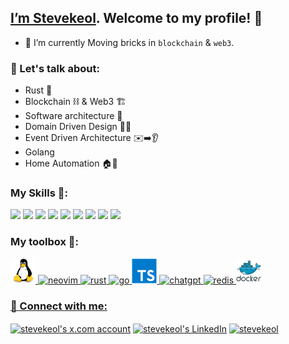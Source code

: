<!-- - ⛓️ Wechat: `stevekeol`
- 🛖 X: `stevekeol`
- 🪐 How to reach me: [Email](stevekeol.x@gmail.com) 
-->


<!--
### Skills 🌱
<p>  
  <img src="https://img.shields.io/badge/-Rust-3ea546?style=flat-square&logo=Rust&logoColor=white"/>
  <img src="https://img.shields.io/badge/-Go-3ea546?style=flat-square&logo=Go&logoColor=white"/>
  <img src="https://img.shields.io/badge/-TypeScript-3178c6?style=flat-square&logo=typescript&logoColor=white"/>
  <img src="https://img.shields.io/badge/-React-blue?style=flat-square&logo=react&logoColor=white"/>
  <img src="https://img.shields.io/badge/-Nodejs-74ad63?style=flat-square&logo=Node.js&logoColor=white"/>
  <img src="https://img.shields.io/badge/-Docker-blue?style=flat-square&logo=docker&logoColor=white"/>  
  <img src="https://img.shields.io/badge/-ReactNative-blue?style=flat-square&logo=React&logoColor=white"/>
  <img src="https://img.shields.io/badge/-MongoDB-3ea546?style=flat-square&logo=mongodb&logoColor=white"/>
  <img src="https://img.shields.io/badge/-Tauri-3ea546?style=flat-square&logo=tauri"/>
</p>
-->
<!--
**stevekeol/stevekeol** is a ✨ _special_ ✨ repository because its `README.md` (this file) appears on your GitHub profile.

Here are some ideas to get you started:

- 🔭 I’m currently working on Instinct Blockchain
- 🌱 I’m currently learning typescript & Nest.js
- 👯 I’m looking to collaborate on ...
- 🤔 I’m looking for help with ...
- 💬 Wechat: stevekeol
- 📫 How to reach me: [Email](stevekeol.x@gmail.com) 
- 😄 Pronouns: ...
- ⚡ Fun fact: ...
-->

<!--
[![stevekeol's github stats](https://github-readme-stats.vercel.app/api?username=stevekeol&count_private=true&show_icons=true)](https://github.com/stevekeol)
<br>
- WebAssembly (WASM), WebAssembly System Interface (WASI) and wasmCloud 🖥️
[![Top Langs](https://github-readme-stats.vercel.app/api/top-langs/?username=stevekeol&layout=compact)](https://github.com/stevekeol)
-->

## [I’m Stevekeol](https://stevekeol.com/). Welcome to my profile! 👋
- 🔭 I’m currently Moving bricks in `blockchain` & `web3`.

### 💬 Let's talk about:

- Rust 🦀
- Blockchain ⛓️ & Web3 🏗️
- Software architecture 🎯
- Domain Driven Design 👨‍🎨
- Event Driven Architecture ✉️➡️👂
- Golang
- Home Automation 🏠🦾

### My Skills 🌱:
<p>  
  <img src="https://img.shields.io/badge/-Rust-3ea546?style=flat-square&logo=Rust&logoColor=white"/>
  <img src="https://img.shields.io/badge/-Go-3ea546?style=flat-square&logo=Go&logoColor=white"/>
  <img src="https://img.shields.io/badge/-TypeScript-3178c6?style=flat-square&logo=typescript&logoColor=white"/>
  <img src="https://img.shields.io/badge/-React-blue?style=flat-square&logo=react&logoColor=white"/>
  <img src="https://img.shields.io/badge/-Nodejs-74ad63?style=flat-square&logo=Node.js&logoColor=white"/>
  <img src="https://img.shields.io/badge/-Docker-blue?style=flat-square&logo=docker&logoColor=white"/>  
  <img src="https://img.shields.io/badge/-ReactNative-blue?style=flat-square&logo=React&logoColor=white"/>
  <img src="https://img.shields.io/badge/-MongoDB-3ea546?style=flat-square&logo=mongodb&logoColor=white"/>
  <img src="https://img.shields.io/badge/-Tauri-3ea546?style=flat-square&logo=tauri"/>
</p>

### My toolbox 🧰:
<a href="https://www.linux.org/" target="_blank" rel="noreferrer"> <img src="https://raw.githubusercontent.com/devicons/devicon/master/icons/linux/linux-original.svg" alt="linux" width="40" height="40"/> </a>
<a href="https://neovim.io/" target="_blank" rel="noreferrer"> <img src="https://www.vectorlogo.zone/logos/neovimio/neovimio-icon.svg" alt="neovim" width="40" height="40"/> </a>
<a href="https://www.rust-lang.org/" target="_blank" rel="noreferrer"> <img src="https://www.vectorlogo.zone/logos/rust-lang/rust-lang-icon.svg" alt="rust" width="40" height="40"/> </a>
<a href="https://go.dev" target="_blank" rel="noreferrer"> <img src="https://www.vectorlogo.zone/logos/golang/golang-icon.svg" alt="go" width="40" height="40"/> </a>
<a href="https://www.typescriptlang.org/" target="_blank" rel="noreferrer"> <img src="https://raw.githubusercontent.com/devicons/devicon/master/icons/typescript/typescript-original.svg" alt="typescript" width="40" height="40"/> </a>
<a href="https://openai.com/blog/chatgpt" target="_blank" rel="noreferrer"> <img src="https://upload.wikimedia.org/wikipedia/commons/thumb/0/04/ChatGPT_logo.svg/1024px-ChatGPT_logo.svg.png" alt="chatgpt" width="40" height="40"/> </a>
<a href="https://redis.io/" target="_blank" rel="noreferrer"> <img src="https://www.vectorlogo.zone/logos/redis/redis-icon.svg" alt="redis" width="40" height="40"/> </a>
<a href="https://www.docker.com/" target="_blank" rel="noreferrer"> <img src="https://raw.githubusercontent.com/devicons/devicon/master/icons/docker/docker-original-wordmark.svg" alt="docker" width="40" height="40"/>

<!--
<a href="https://cucumber-rs.github.io/cucumber/main/introduction.html" target="_blank" rel="noreferrer"> <img src="https://www.vectorlogo.zone/logos/cucumberio/cucumberio-icon.svg" alt="cucumber" width="40" height="40"/> </a>
<a href="https://cloudevents.io/" target="_blank" rel="noreferrer"> <img src="https://www.vectorlogo.zone/logos/cloudeventsio/cloudeventsio-icon.svg" alt="cloudevents" width="40" height="40"/> </a>
<a href="https://kafka.apache.org/" target="_blank" rel="noreferrer"> <img src="https://cdn.jsdelivr.net/gh/devicons/devicon/icons/apachekafka/apachekafka-original.svg" alt="kafka" width="40" height="40"/> </a>
<a href="https://www.postgresql.org" target="_blank" rel="noreferrer"> <img src="https://raw.githubusercontent.com/devicons/devicon/master/icons/postgresql/postgresql-original-wordmark.svg" alt="postgresql" width="40" height="40"/> </a>
<a href="https://kubernetes.io" target="_blank" rel="noreferrer"> <img src="https://www.vectorlogo.zone/logos/kubernetes/kubernetes-icon.svg" alt="kubernetes" width="40" height="40"/> </a>
<a href="https://terraform.io" target="_blank" rel="noreferrer"> <img src="https://www.vectorlogo.zone/logos/terraformio/terraformio-icon.svg" alt="terraform" width="40" height="40"/> </a>
<a href="https://www.ansible.com/" target="_blank" rel="noreferrer"> <img src="https://www.vectorlogo.zone/logos/ansible/ansible-icon.svg" alt="ansible" width="40" height="40"/> </a>
<a href="https://opentelemetry.io/" target="_blank" rel="noreferrer"> <img src="https://raw.githubusercontent.com/cncf/artwork/c2e619cdf85e8bac090ceca7c0834c5cfedf9426/projects/opentelemetry/icon/color/opentelemetry-icon-color.svg" alt="opentelemetry" width="40" height="40"/> </a>
<a href="https://grafana.com/" target="_blank" rel="noreferrer"> <img src="https://www.vectorlogo.zone/logos/grafana/grafana-icon.svg" alt="grafana" width="40" height="40"/> </a>
<a href="https://grafana.com/oss/tempo/" target="_blank" rel="noreferrer"> <img src="https://grafana.com/static/assets/img/logos/grafana-tempo.svg" alt="tempo" width="40" height="40"/> </a>
<a href="https://grafana.com/oss/loki/" target="_blank" rel="noreferrer"> <img src="https://grafana.com/static/img/logos/logo-loki.svg" alt="loki" width="40" height="40"/> </a>
<a href="https://grpc.io" target="_blank" rel="noreferrer"> <img src="https://grpc.io/img/logos/grpc-icon-color.png" alt="grpc" width="40" height="40"/> </a>
<a href="https://www.openapis.org/" target="_blank" rel="noreferrer"> <img src="https://www.vectorlogo.zone/logos/openapis/openapis-icon.svg" alt="openapi" width="40" height="40"/> </a>
<a href="https://www.apple.com/macos" target="_blank" rel="noreferrer"> <img src="https://cdn.jsdelivr.net/gh/devicons/devicon/icons/apple/apple-original.svg" alt="macos" width="40" height="40"/> </a>
-->

### 🤝 Connect with me:

<a href="https://x.com/Airdroper_xyz" target="blank"><img align="center" src="https://cdn.jsdelivr.net/gh/devicons/devicon/icons/twitter/twitter-original.svg" alt="stevekeol's x.com account" height="40" width="40" /></a>
<a href="https://www.linkedin.com/in/stevekeol/" target="blank"><img align="center" src="https://cdn.jsdelivr.net/gh/devicons/devicon/icons/linkedin/linkedin-original.svg" alt="stevekeol's LinkedIn" height="40" width="40" /></a>
<a href="stevekeol.x@gmail.com" target="blank"><img align="center" src="https://www.vectorlogo.zone/logos/gmail/gmail-tile.svg" alt="stevekeol" height="40" width="40" /></a>

<!--
---
![Hits](https://hits.seeyoufarm.com/api/count/incr/badge.svg?url=https%3A%2F%2Fgithub.com%2Fliamwh%2Fhit-counter)
[![Followers](https://img.shields.io/github/followers/liamwh)](https://github.com/liamwh?tab=followers)
-->

